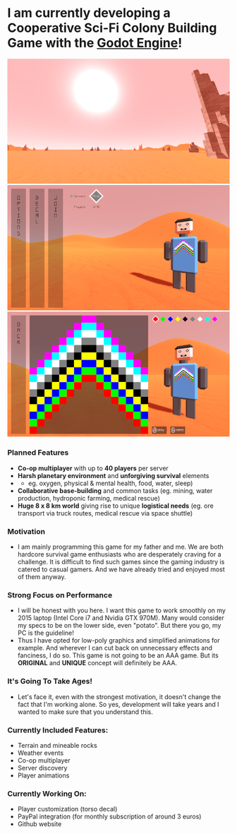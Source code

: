 # I am currently developing a Cooperative Sci-Fi Colony Building Game with the [Godot Engine](https://godotengine.org/)!

![Screenshot 1](captures/harsh_planet.png?raw=true "Harsh Planet")
![Screenshot 2](captures/main_menu.png?raw=true "Main Menu")
![Screenshot 3](captures/decal_editor.png?raw=true "Decal Editor")

### Planned Features
* **Co-op multiplayer** with up to **40 players** per server
* **Harsh planetary environment** and **unforgiving survival** elements
* * eg. oxygen, physical & mental health, food, water, sleep)
* **Collaborative base-building** and common tasks (eg. mining, water production, hydroponic farming, medical rescue)
* **Huge 8 x 8 km world** giving rise to unique **logistical needs** (eg. ore transport via truck routes, medical rescue via space shuttle)

### Motivation
* I am mainly programming this game for my father and me. We are both hardcore survival game enthusiasts who are desperately craving for a challenge. It is difficult to find such games since the gaming industry is catered to casual gamers. And we have already tried and enjoyed most of them anyway.

### Strong Focus on Performance
* I will be honest with you here. I want this game to work smoothly on my 2015 laptop (Intel Core i7 and Nvidia GTX 970M). Many would consider my specs to be on the lower side, even "potato". But there you go, my PC is the guideline!
* Thus I have opted for low-poly graphics and simplified animations for example. And wherever I can cut back on unnecessary effects and fanciness, I do so. This game is not going to be an AAA game. But its **ORIGINAL** and **UNIQUE** concept will definitely be AAA.

### It's Going To Take Ages!
* Let's face it, even with the strongest motivation, it doesn't change the fact that I'm working alone. So yes, development will take years and I wanted to make sure that you understand this.

### Currently Included Features:
* Terrain and mineable rocks
* Weather events
* Co-op multiplayer
* Server discovery
* Player animations

### Currently Working On:
* Player customization (torso decal)
* PayPal integration (for monthly subscription of around 3 euros)
* Github website
